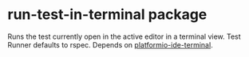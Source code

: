 # run-test-in-terminal package

Runs the test currently open in the active editor in a terminal view. Test Runner defaults to rspec.
Depends on [platformio-ide-terminal](https://atom.io/packages/platformio-ide-terminal).
